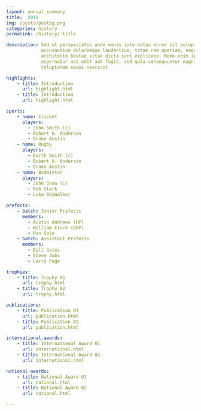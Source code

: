 ```yaml
---
layout: annual_summary
title:  2019
img: /posts/postbg.png
categories: history
permalink: /history/:title

description: Sed ut perspiciatis unde omnis iste natus error sit voluptatem
             accusantium doloremque laudantium, totam rem aperiam, eaque ipsa quae ab illo inventore
             architecto beatae vitae dicta sunt explicabo. Nemo enim ipsam voluptatem quia voluptas sit
             aspernatur aut odit aut fugit, sed quia consequuntur magni dolores eos qui ratione
             voluptatem sequi nesciunt

highlights:
    - title: Introduction
      url: highlight.html
    - title: Introduction
      url: highlight.html

sports:
    - name: Cricket
      players:
        - John Smith (c)
        - Robert H. Anderson
        - Drake Austin
    - name: Rugby
      players:
        - Darth Smith (c)
        - Robert H. Anderson
        - Drake Austin
    - name: Badminton
      players:
        - John Snow (c)
        - Rob Stark
        - Luke SkyWalker

prefects:
    - batch: Junior Prefects
      members:
        - Austin Andrews (HP)
        - William Finch (DHP)
        - Han Solo
    - batch: Assistant Prefects
      members:
        - Bill Gates
        - Steve Jobs
        - Larry Page

trophies:
    - title: Trophy 01
      url: trophy.html
    - title: Trophy 02
      url: trophy.html

publications:
    - title: Publication 01
      url: publication.html
    - title: Publication 02
      url: publication.html

international-awards:
    - title: International Award 01
      url: international.html
    - title: International Award 02
      url: international.html

national-awards:
    - title: National Award 01
      url: national.html
    - title: National Award 02
      url: national.html

---
```

